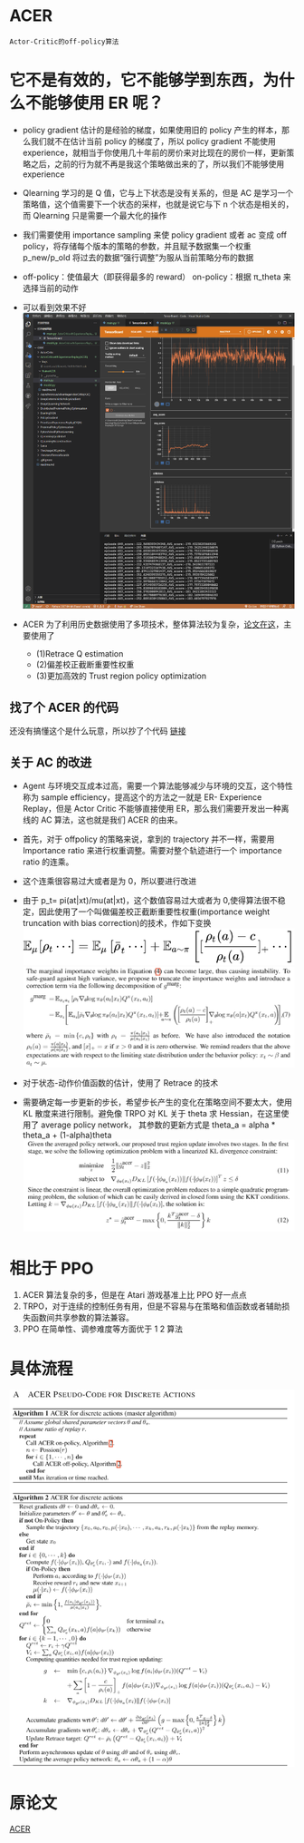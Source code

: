 # ACER

`Actor-Critic的off-policy算法`

# 它不是有效的，它不能够学到东西，为什么不能够使用 ER 呢？

- policy gradient 估计的是经验的梯度，如果使用旧的 policy 产生的样本，那么我们就不在估计当前 policy 的梯度了，所以 policy gradient 不能使用 experience，就相当于你使用几十年前的房价来对比现在的房价一样，更新策略之后，之前的行为就不再是我这个策略做出来的了，所以我们不能够使用 experience

- Qlearning 学习的是 Q 值，它与上下状态是没有关系的，但是 AC 是学习一个策略值，这个值需要下一个状态的采样，也就是说它与下 n 个状态是相关的，而 Qlearning 只是需要一个最大化的操作

- 我们需要使用 importance sampling 来使 policy gradient 或者 ac 变成 off policy，将存储每个版本的策略的参数，并且赋予数据集一个权重 p_new/p_old 将过去的数据“强行调整”为服从当前策略分布的数据

- off-policy：使值最大（即获得最多的 reward） on-policy：根据 π_theta 来选择当前的动作

- 可以看到效果不好![](./losses.png)

- ACER 为了利用历史数据使用了多项技术，整体算法较为复杂，[论文在这](https://arxiv.org/pdf/1611.01224.pdf)，主要使用了
  - (1)Retrace Q estimation
  - (2)偏差校正截断重要性权重
  - (3)更加高效的 Trust region policy optimization

## 找了个 ACER 的代码

还没有搞懂这个是什么玩意，所以抄了个代码
[链接](https://github.com/dchetelat/acer/)

## 关于 AC 的改进

- Agent 与环境交互成本过高，需要一个算法能够减少与环境的交互，这个特性称为 sample efficiency，提高这个的方法之一就是 ER- Experience Replay，但是 Actor Critic 不能够直接使用 ER，那么我们需要开发出一种离线的 AC 算法，这也就是我们 ACER 的由来。

- 首先，对于 offpolicy 的策略来说，拿到的 trajectory 并不一样，需要用 Importance ratio 来进行权重调整。需要对整个轨迹进行一个 importance ratio 的连乘。

- 这个连乘很容易过大或者是为 0，所以要进行改进

- 由于 p_t= pi(at|xt)/mu(at|xt)，这个数值容易过大或者为 0,使得算法很不稳定，因此使用了一个叫做偏差校正截断重要性权重(importance weight truncation with bias correction)的技术，作如下变换![](./equation.svg)<br>![](./IWTBC.png)

- 对于状态-动作价值函数的估计，使用了 Retrace 的技术

- 需要确定每一步更新的步长，希望步长产生的变化在策略空间不要太大，使用 KL 散度来进行限制。避免像 TRPO 对 KL 关于 theta 求 Hessian，在这里使用了 average policy network， 其参数的更新方式是 theta_a = alpha \* theta_a + (1-alpha)theta<br>![](./ETRPO.png)

# 相比于 PPO

1. ACER 算法复杂的多，但是在 Atari 游戏基准上比 PPO 好一点点
2. TRPO，对于连续的控制任务有用，但是不容易与在策略和值函数或者辅助损失函数间共享参数的算法兼容。
3. PPO 在简单性、调参难度等方面优于 1 2 算法

# 具体流程

![](./ACERpseudocode.png)

# 原论文

[ACER](./1611.01224.pdf)
